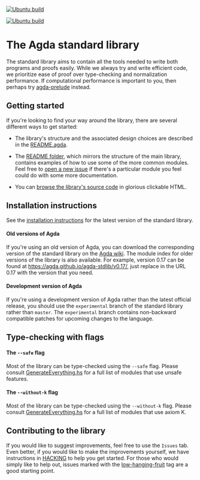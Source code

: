 [![Ubuntu build](https://github.com/agda/agda-stdlib/actions/workflows/ci-ubuntu.yml/badge.svg)](https://github.com/agda/agda-stdlib/actions/workflows/ci-ubuntu.yml)

[![Ubuntu build](https://github.com/agda/agda-stdlib/actions/workflows/ci-ubuntu.yml/badge.svg?branch=experimental)](https://github.com/agda/agda-stdlib/actions/workflows/ci-ubuntu.yml)

The Agda standard library
=========================

The standard library aims to contain all the tools needed to write both
programs and proofs easily. While we always try and write efficient
code, we prioritize ease of proof over type-checking and normalization
performance. If computational performance is important to you, then
perhaps try [agda-prelude](https://github.com/UlfNorell/agda-prelude)
instead.

## Getting started

If you're looking to find your way around the library, there are several
different ways to get started:

- The library's structure and the associated design choices are described
in the [README.agda](https://github.com/agda/agda-stdlib/tree/master/doc/README.agda).

- The [README folder](https://github.com/agda/agda-stdlib/tree/master/doc/README),
which mirrors the structure of the main library, contains examples of how to
use some of the more common modules. Feel free to [open a new issue](https://github.com/agda/agda-stdlib/issues/new) if there's a particular module you feel could do with
some more documentation.

- You can [browse the library's source code](https://agda.github.io/agda-stdlib/)
in glorious clickable HTML.

## Installation instructions

See the [installation instructions](https://github.com/agda/agda-stdlib/blob/master/doc/installation-guide.md) for the latest version of the standard library.

#### Old versions of Agda

If you're using an old version of Agda, you can download the corresponding version
of the standard library on the [Agda wiki](http://wiki.portal.chalmers.se/agda/pmwiki.php?n=Libraries.StandardLibrary).
The module index for older versions of the library is also available. For example,
version 0.17 can be found at https://agda.github.io/agda-stdlib/v0.17/, just
replace in the URL 0.17 with the version that you need.

#### Development version of Agda

If you're using a development version of Agda rather than the latest official release,
you should use the `experimental` branch of the standard library rather than `master`.
The `experimental` branch contains non-backward compatible patches for upcoming
changes to the language.

## Type-checking with flags

#### The `--safe` flag

Most of the library can be type-checked using the `--safe` flag. Please consult
[GenerateEverything.hs](https://github.com/agda/agda-stdlib/blob/master/GenerateEverything.hs#L23)
for a full list of modules that use unsafe features.

#### The `--without-k` flag

Most of the library can be type-checked using the `--without-k` flag. Please consult
[GenerateEverything.hs](https://github.com/agda/agda-stdlib/blob/master/GenerateEverything.hs#L74)
for a full list of modules that use axiom K.

## Contributing to the library

If you would like to suggest improvements, feel free to use the `Issues` tab.
Even better, if you would like to make the improvements yourself, we have instructions
in [HACKING](https://github.com/agda/agda-stdlib/blob/master/HACKING.md) to help
you get started. For those who would simply like to help out, issues marked with
the [low-hanging-fruit](https://github.com/agda/agda-stdlib/issues?q=is%3Aopen+is%3Aissue+label%3Alow-hanging-fruit) tag are a good starting point.
